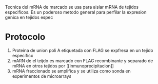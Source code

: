 Tecnica del mRNA de marcado se usa para aislar mRNA de tejidos especificos. Es un poderoso metodo general para perfilar la expresion genica en tejidos espec

# Protocolo
1. Proteina de union poli A etiquetada con FLAG se expfresa en un tejido especifico
2. mARN de el teijdo es marcado con FLAG recombinante y separado de mRNA en otros tejidos por [[inmunoprecipitacion]]
3. mRNA fraccionado se amplifica y se utiliza como sonda en experimentos de microarrays
